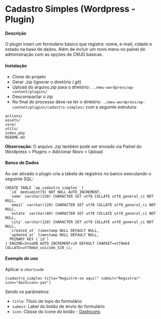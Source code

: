 # Cadastro Simples (Wordpress - Plugin)

#### Descrição
O plugin inseri um formulário básico que 
registra: nome, e-mail, cidade e estado na base de 
dados. Além de incluir um novo menu no painel de administração
com as opções de CRUD básicas.

#### Instalação
* Clone do projeto
* Gerar .zip (ignorar o diretório /.git)
* Upload do arquivo.zip para o diretório:
`../meu-wordpress/wp-content/plugins/`
* Descompactar o zip
* No final do processo deve-se ter o diretório 
`../meu-wordpress/wp-content/plugins/cadastro-simples/`
com a seguinte estrutura:
```
actions/
assets/
core/
utils/
index.php
README.md
```
**Observação:**
O arquivo .zip também pode ser 
enviado via Painel do Wordpress > Plugins > Adicionar Novo > Upload

#### Banco de Dados
Ao ser ativado o plugin cria a tabela de registros no banco executando o seguinte SQL:

```
CREATE TABLE `wp_cadastro_simples` (
  `id` mediumint(9) NOT NULL AUTO_INCREMENT,
  `name` varchar(220) CHARACTER SET utf8 COLLATE utf8_general_ci NOT NULL,
  `email` varchar(120) CHARACTER SET utf8 COLLATE utf8_general_ci NOT NULL,
  `estate` varchar(80) CHARACTER SET utf8 COLLATE utf8_general_ci NOT NULL,
  `city` varchar(120) CHARACTER SET utf8 COLLATE utf8_general_ci NOT NULL,
  `created_at` timestamp NULL DEFAULT NULL,
  `updated_at` timestamp NULL DEFAULT NULL,
  PRIMARY KEY (`id`)
) ENGINE=InnoDB AUTO_INCREMENT=19 DEFAULT CHARSET=utf8mb4 COLLATE=utf8mb4_unicode_520_ci;
```

#### Exemplo de uso
Aplicar o `shortcode`
```
[cadastro_simples title="Registre-se aqui!" submit="Registrar" icon="dashicons-yes"]
```
Sendo os parâmetros:
* `title`: Título de topo do formulário
* `submit`: Label do botão de envio do formulário
* `icon`: Classe do ícone do botão - [Dashicons](https://developer.wordpress.org/resource/dashicons/#media-archive)